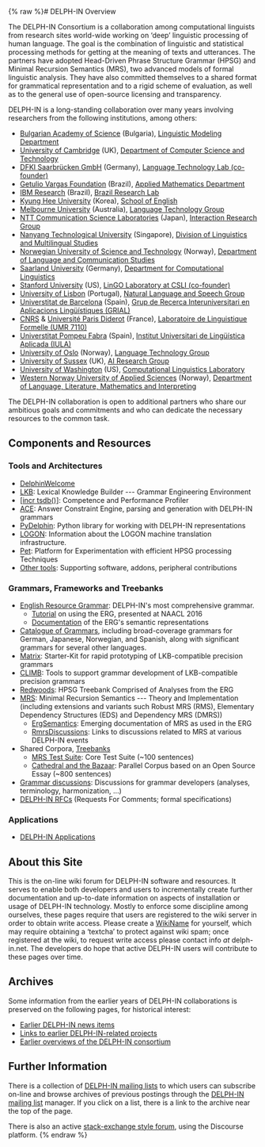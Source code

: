 {% raw %}# DELPH-IN Overview

The DELPH-IN Consortium is a collaboration among computational linguists
from research sites world-wide working on ‘deep’ linguistic processing
of human language. The goal is the combination of linguistic and
statistical processing methods for getting at the meaning of texts and
utterances. The partners have adopted Head-Driven Phrase Structure
Grammar (HPSG) and Minimal Recursion Semantics (MRS), two advanced
models of formal linguistic analysis. They have also committed
themselves to a shared format for grammatical representation and to a
rigid scheme of evaluation, as well as to the general use of open-source
licensing and transparency.

DELPH-IN is a long-standing collaboration over many years involving
researchers from the following institutions, among others:

- [Bulgarian Academy of Science](http://www.bas.bg/) (Bulgaria),
[Linguistic Modeling Department](http://lml.bas.bg/)
- [University of Cambridge](http://www.cam.ac.uk/) (UK), [Department
of Computer Science and Technology](http://www.cst.cam.ac.uk/)
- [DFKI Saarbrücken GmbH](http://www.dfki.de/) (Germany), [Language
Technology Lab (co-founder)](http://www.dfki.de/lt/)
- [Getulio Vargas Foundation](https://portal.fgv.br) (Brazil), [Applied
Mathematics Department](https://emap.fgv.br)
- [IBM Research](https://www.research.ibm.com/) (Brazil), [Brazil
Research Lab](https://www.ibm.com/blogs/research/category/ibmres-bra/)
- [Kyung Hee University](http://www.kyunghee.ac.kr/) (Korea),
[School of English](http://khenglish.khu.ac.kr/)
- [Melbourne University](http://www.unimelb.edu.au/) (Australia),
[Language Technology Group](http://www.cs.mu.oz.au/research/lt/)
- [NTT Communication Science
Laboratories](http://www.kecl.ntt.co.jp/) (Japan),
[Interaction Research Group](http://www.kecl.ntt.co.jp/icl/icl/interaction_research.html)
- [Nanyang Technological University](http://www.ntu.edu.sg/)
(Singapore), [Division of Linguistics and Multilingual
Studies](http://www.ntu.edu.sg/HSS/Linguistics/)
- [Norwegian University of Science and
Technology](http://www.ntnu.no/) (Norway), [Department of Language
and Communication Studies](http://mime.hf.ntnu.no/hf/isk/)
- [Saarland University](http://www.uni-saarland.de/) (Germany),
[Department for Computational
Linguistics](http://www.coli.uni-sb.de/)
- [Stanford University](http://www.stanford.edu/) (US), [LinGO
Laboratory at CSLI (co-founder)](http://lingo.stanford.edu/)
- [University of Lisbon](http://www.ul.pt/) (Portugal), [Natural
Language and Speech Group](http://nlx.di.fc.ul.pt/)
- [Universtitat de Barcelona](http://www.ub.edu/) (Spain), [Grup de
Recerca Interuniversitari en Aplicacions Lingüístiques
(GRIAL)](http://grial.uab.es/)
- [CNRS](http://www.cnrs.fr/) & [Université Paris
Diderot](http://www.univ-paris-diderot.fr/) (France), [Laboratoire
de Linguistique Formelle (UMR 7110)](http://www.llf.cnrs.fr/)
- [Universtitat Pompeu Fabra](http://www.upf.edu/) (Spain), [Institut
Universitari de Lingüística Aplicada
(IULA)](http://www.iula.upf.edu/)
- [University of Oslo](http://www.uio.no/) (Norway), [Language
Technology
Group](http://www.mn.uio.no/ifi/english/research/groups/ltg/)
- [University of Sussex](http://www.sussex.ac.uk/) (UK), [AI
Research Group](https://www.sussex.ac.uk/research/centres/ai-research-group/)
- [University of Washington](http://www.washington.edu/) (US),
[Computational Linguistics Laboratory](http://www.washington.edu/)
- [Western Norway University of Applied Sciences](https://www.hvl.no/en) (Norway), [Department of Language, Literature, Mathematics and Interpreting](https://www.hvl.no/en/about/management/faculty-of-education-arts-and-sports/department-of-language-literature-mathematics-and-interpreting/)

The DELPH-IN collaboration is open to additional partners who share our
ambitious goals and commitments and who can dedicate the necessary
resources to the common task.

## Components and Resources

### Tools and Architectures

- [DelphinWelcome](https://blog.inductorsoftware.com/docsproto/howto/DelphinWelcome)
- [LKB](https://blog.inductorsoftware.com/docsproto/tools/LkbTop): Lexical Knowledge Builder --- Grammar Engineering
Environment
- [\[incr tsdb()](https://blog.inductorsoftware.com/docsproto/tools/ItsdbTop)\]: Competence and Performance Profiler
- [ACE](https://blog.inductorsoftware.com/docsproto/tools/AceTop): Answer Constraint Engine, parsing and generation
with DELPH-IN grammars
- [PyDelphin](https://blog.inductorsoftware.com/docsproto/tools/PyDelphinTop): Python library for working with
DELPH-IN representations
- [LOGON](https://blog.inductorsoftware.com/docsproto/tools/LogonTop): Information about the LOGON machine translation
infrastructure.
- [Pet](https://blog.inductorsoftware.com/docsproto/garage/PetTop): Platform for Experimentation with efficient HPSG
processing Techniques
- [Other tools](https://blog.inductorsoftware.com/docsproto/tools/ToolsTop): Supporting software, addons, peripheral
contributions

### Grammars, Frameworks and Treebanks

- [English Resource Grammar](https://blog.inductorsoftware.com/docsproto/erg/ErgTop): DELPH-IN's most comprehensive
grammar.
  - [Tutorial](https://blog.inductorsoftware.com/docsproto/erg/ErsTutorial) on using the ERG, presented at NAACL
2016
  - [Documentation](https://blog.inductorsoftware.com/docsproto/erg/ErgSemantics) of the ERG's semantic
representations
- [Catalogue of Grammars](https://blog.inductorsoftware.com/docsproto/garage/GrammarCatalogue), including
broad-coverage grammars for German, Japanese, Norwegian, and
Spanish, along with significant grammars for several other
languages.
- [Matrix](https://blog.inductorsoftware.com/docsproto/matrix/MatrixTop): Starter-Kit for rapid prototyping of
LKB-compatible precision grammars
- [CLIMB](https://blog.inductorsoftware.com/docsproto/tools/ClimbTop): Tools to support grammar development of
LKB-compatible precision grammars
- [Redwoods](https://blog.inductorsoftware.com/docsproto/garage/RedwoodsTop): HPSG Treebank Comprised of Analyses
from the ERG
- [MRS](https://blog.inductorsoftware.com/docsproto/tools/RmrsTop): Minimal Recursion Semantics --- Theory and
Implementation (including extensions and variants such Robust MRS
(RMS), Elementary Dependency Structures (EDS) and Dependency MRS
(DMRS))
  - [ErgSemantics](https://blog.inductorsoftware.com/docsproto/erg/ErgSemantics): Emerging documentation of MRS
as used in the ERG
  - [RmrsDiscussions](https://blog.inductorsoftware.com/docsproto/tools/RmrsDiscussions): Links to discussions
related to MRS at various DELPH-IN events
- Shared Corpora, [Treebanks](https://blog.inductorsoftware.com/docsproto/tools/TreebankingTop)
  - [MRS Test Suite](https://blog.inductorsoftware.com/docsproto/matrix/MatrixMrsTestSuite): Core Test Suite (\~100
sentences)
  - [Cathedral and the Bazaar](https://blog.inductorsoftware.com/docsproto/matrix/MatrixMrsCatb): Parallel Corpus
based on an Open Source Essay (\~800 sentences)
- [Grammar discussions](https://blog.inductorsoftware.com/docsproto/grammars/GrammarDiscussionsTop): Discussions for
grammar developers (analyses, terminology, harmonization, …)
- [DELPH-IN RFCs](https://blog.inductorsoftware.com/docsproto/tools/DelphinRFCs) (Requests For Comments; formal
specifications)

### Applications

- [DELPH-IN Applications](../DelphinApplications)

## About this Site

This is the on-line wiki forum for DELPH-IN software and resources. It
serves to enable both developers and users to incrementally create
further documentation and up-to-date information on aspects of
installation or usage of DELPH-IN technology. Mostly to enforce some
discipline among ourselves, these pages require that users are
registered to the wiki server in order to obtain write access. Please
create a [WikiName](https://blog.inductorsoftware.com/docsproto/tools/WikiName) for yourself, which may require obtaining
a ‘textcha’ to protect against wiki spam; once registered at the wiki,
to request write access please contact info *at* delph-in.net. The
developers do hope that active DELPH-IN users will contribute to these
pages over time.

## Archives

Some information from the earlier years of DELPH-IN collaborations is
preserved on the following pages, for historical interest:

- [Earlier DELPH-IN news items](../DelphinNews)
- [Links to earlier DELPH-IN-related projects](../OldProjects)
- [Earlier overviews of the DELPH-IN consortium](https://blog.inductorsoftware.com/docsproto/tools/OldOverviews)

## Further Information

There is a collection of [DELPH-IN mailing
lists](http://lists.delph-in.net/) to which users can subscribe on-line
and browse archives of previous postings through the [DELPH-IN mailing
list](http://lists.delph-in.net/) manager. If you click on a list, there
is a link to the archive near the top of the page.

There is also an active [stack-exchange style
forum](http://discourse.delph-in.net), using the Discourse platform.
{% endraw %}
